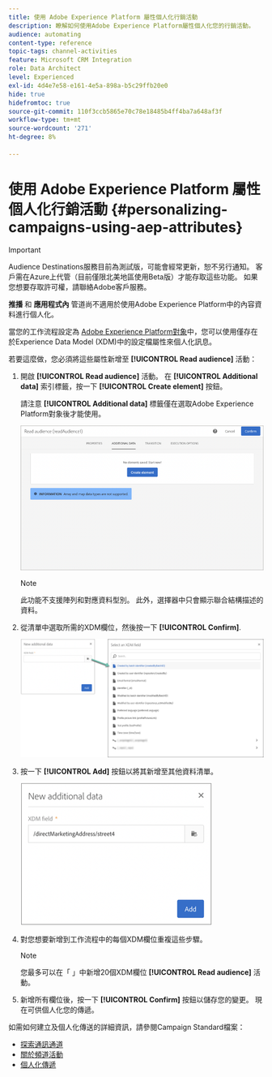 ```yaml
---
title: 使用 Adobe Experience Platform 屬性個人化行銷活動
description: 瞭解如何使用Adobe Experience Platform屬性個人化您的行銷活動。
audience: automating
content-type: reference
topic-tags: channel-activities
feature: Microsoft CRM Integration
role: Data Architect
level: Experienced
exl-id: 4d4e7e58-e161-4e5a-898a-b5c29ffb20e0
hide: true
hidefromtoc: true
source-git-commit: 110f3ccb5865e70c78e18485b4ff4ba7a648af3f
workflow-type: tm+mt
source-wordcount: '271'
ht-degree: 8%

---
```


# 使用 Adobe Experience Platform 屬性個人化行銷活動 {#personalizing-campaigns-using-aep-attributes}

>[!IMPORTANT]
>
>Audience Destinations服務目前為測試版，可能會經常更新，恕不另行通知。 客戶需在Azure上代管（目前僅限北美地區使用Beta版）才能存取這些功能。 如果您想要存取許可權，請聯絡Adobe客戶服務。
>
>**推播** 和 **應用程式內** 管道尚不適用於使用Adobe Experience Platform中的內容資料進行個人化。

當您的工作流程設定為 [Adobe Experience Platform對象](../../integrating/using/aep-about-audience-destinations-service.md)中，您可以使用僅存在於Experience Data Model (XDM)中的設定檔屬性來個人化訊息。

若要這麼做，您必須將這些屬性新增至 **[!UICONTROL Read audience]** 活動：

1. 開啟 **[!UICONTROL Read audience]** 活動。 在 **[!UICONTROL Additional data]** 索引標籤，按一下 **[!UICONTROL Create element]** 按鈕。

   請注意 **[!UICONTROL Additional data]** 標籤僅在選取Adobe Experience Platform對象後才能使用。

   ![](assets/aep_wkf_readaudience_attributes.png)

   >[!NOTE]
   >
   >此功能不支援陣列和對應資料型別。 此外，選擇器中只會顯示聯合結構描述的資料。

1. 從清單中選取所需的XDM欄位，然後按一下 **[!UICONTROL Confirm]**.

   ![](assets/aep_wkf_readaudience_perso1.png)

1. 按一下 **[!UICONTROL Add]** 按鈕以將其新增至其他資料清單。

   ![](assets/aep_wkf_readaudience_perso3.png)

1. 對您想要新增到工作流程中的每個XDM欄位重複這些步驟。

   >[!NOTE]
   >
   >您最多可以在「 」中新增20個XDM欄位 **[!UICONTROL Read audience]** 活動。

1. 新增所有欄位後，按一下 **[!UICONTROL Confirm]** 按鈕以儲存您的變更。 現在可供個人化您的傳遞。

如需如何建立及個人化傳送的詳細資訊，請參閱Campaign Standard檔案：

* [探索通訊通道](../../channels/using/get-started-communication-channels.md)
* [關於頻道活動](../../automating/using/about-channel-activities.md)
* [個人化傳遞](../../designing/using/personalization.md)
